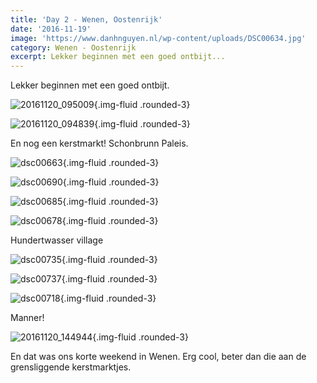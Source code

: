 ```yaml
---
title: 'Day 2 - Wenen, Oostenrijk'
date: '2016-11-19'
image: 'https://www.danhnguyen.nl/wp-content/uploads/DSC00634.jpg'
category: Wenen - Oostenrijk
excerpt: Lekker beginnen met een goed ontbijt...
---
```


Lekker beginnen met een goed ontbijt.

![20161120_095009](https://www.danhnguyen.nl/wp-content/uploads/20161120_095009-1024x576.jpg){.img-fluid .rounded-3}

![20161120_094839](https://www.danhnguyen.nl/wp-content/uploads/20161120_094839-1024x576.jpg){.img-fluid .rounded-3}

En nog een kerstmarkt! Schonbrunn Paleis.

![dsc00663](https://www.danhnguyen.nl/wp-content/uploads/DSC00663-1024x576.jpg){.img-fluid .rounded-3}

![dsc00690](https://www.danhnguyen.nl/wp-content/uploads/DSC00690-1024x576.jpg){.img-fluid .rounded-3}

![dsc00685](https://www.danhnguyen.nl/wp-content/uploads/DSC00685-1024x576.jpg){.img-fluid .rounded-3}

![dsc00678](https://www.danhnguyen.nl/wp-content/uploads/DSC00678-1024x576.jpg){.img-fluid .rounded-3}

Hundertwasser village

![dsc00735](https://www.danhnguyen.nl/wp-content/uploads/DSC00735-1024x576.jpg){.img-fluid .rounded-3}

![dsc00737](https://www.danhnguyen.nl/wp-content/uploads/DSC00737-1024x576.jpg){.img-fluid .rounded-3}

![dsc00718](https://www.danhnguyen.nl/wp-content/uploads/DSC00718-1024x576.jpg){.img-fluid .rounded-3}

Manner!

![20161120_144944](https://www.danhnguyen.nl/wp-content/uploads/20161120_144944-1024x576.jpg){.img-fluid .rounded-3}

En dat was ons korte weekend in Wenen. Erg cool, beter dan die aan de grensliggende kerstmarktjes.

